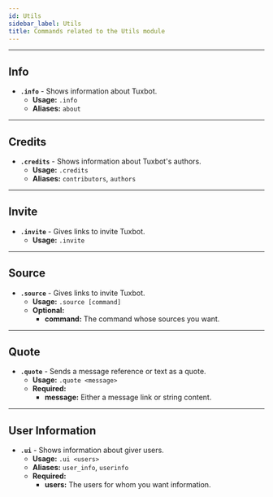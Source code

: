 ```yaml
---
id: Utils
sidebar_label: Utils
title: Commands related to the Utils module
---
```


---


## Info
- **`.info`** - Shows information about Tuxbot.
    - **Usage:** `.info`
    - **Aliases:** `about`
    
---

## Credits
- **`.credits`** - Shows information about Tuxbot's authors.
    - **Usage:** `.credits`
    - **Aliases:** `contributors`, `authors`
    
---

## Invite
- **`.invite`** - Gives links to invite Tuxbot.
    - **Usage:** `.invite`
    
---

## Source
- **`.source`** - Gives links to invite Tuxbot.
    - **Usage:** `.source [command]`
    - **Optional:**
      - **command:** The command whose sources you want.
  
---

## Quote
- **`.quote`** - Sends a message reference or text as a quote.
    - **Usage:** `.quote <message>`
    - **Required:**
      - **message:** Either a message link or string content.
  
---

## User Information
- **`.ui`** - Shows information about giver users.
    - **Usage:** `.ui <users>`
    - **Aliases:** `user_info`, `userinfo`
    - **Required:**
      - **users:** The users for whom you want information.